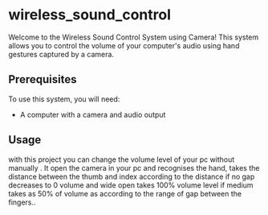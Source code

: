 # wireless_sound_control
Welcome to the Wireless Sound Control System using Camera! This system allows you to control the volume of your computer's audio using hand gestures captured by a camera.

## Prerequisites
To use this system, you will need:

- A computer with a camera and audio output

## Usage

with this project you can change the volume level of your pc without manually . It open the camera in your pc and recognises the hand, takes the distance between the thumb and index according to the distance if no gap decreases to 0 volume and wide open takes 100% volume level if medium takes as 50% of volume as according to the range of gap between the fingers..
